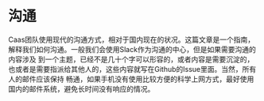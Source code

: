 沟通
====

Caas团队使用现代的沟通方式，相对于国内现在的状况。这篇文章是一个指南，解释我们如何沟通。一般我们会使用Slack作为沟通的中心，但是如果需要沟通的内容涉及
到一个主题，已经不是几十个字可以形容的，或者内容是需要沉淀的，也或者是需要指派给其他人的，这些内容就写在Github的Issue里面。当然，所有人的邮件应该保持
畅通，如果手机没有使用比较方便的科学上网方式，最好使用国内的邮件系统，避免长时间没有响应的情况。
